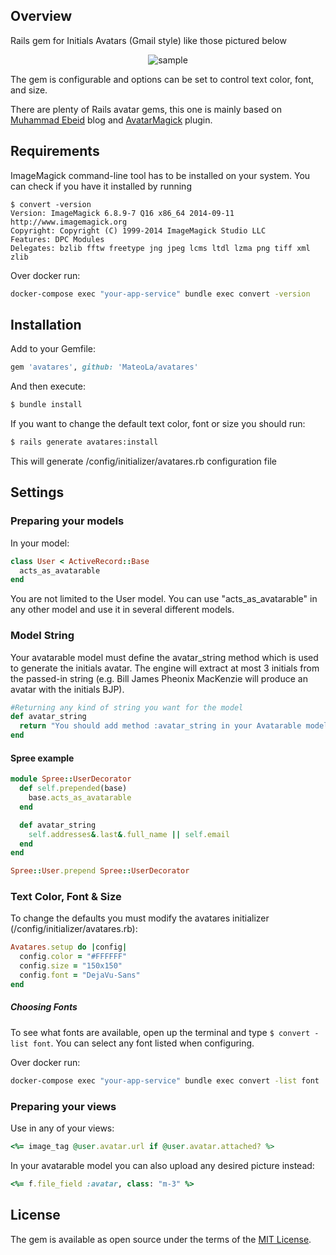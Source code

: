 ## Overview

Rails gem for Initials Avatars (Gmail style) like those pictured below

<p align="center">
	<img src="https://user-images.githubusercontent.com/138067/52684517-8a70a400-2f14-11e9-8412-04945bc7c839.png" alt="sample">
</p>

The gem is configurable and options can be set to control text color, font, and size.

There are plenty of Rails avatar gems, this one is mainly based on [Muhammad Ebeid](
https://www.muhammadebeid.com/blog/generate-initials-avatar-programmatically-with-minimagick-and-active-storage) blog and [AvatarMagick](https://github.com/bjedrocha/avatar_magick) plugin. 

## Requirements

ImageMagick command-line tool has to be installed on your system. You can check if you have it installed by running

```
$ convert -version
Version: ImageMagick 6.8.9-7 Q16 x86_64 2014-09-11 http://www.imagemagick.org
Copyright: Copyright (C) 1999-2014 ImageMagick Studio LLC
Features: DPC Modules
Delegates: bzlib fftw freetype jng jpeg lcms ltdl lzma png tiff xml zlib
```

Over docker run:
```sh
docker-compose exec "your-app-service" bundle exec convert -version
```

## Installation

Add to your Gemfile:

```ruby
gem 'avatares', github: 'MateoLa/avatares'
```

And then execute:

```sh
$ bundle install
```

If you want to change the default text color, font or size you should run:

```sh
$ rails generate avatares:install
```

This will generate /config/initializer/avatares.rb configuration file

## Settings

### Preparing your models

In your model:

```ruby
class User < ActiveRecord::Base
  acts_as_avatarable
end
```

You are not limited to the User model. You can use "acts_as_avatarable" in any other model and use it in several different models.

### Model String

Your avatarable model must define the avatar_string method which is used to generate the initials avatar.
The engine will extract at most 3 initials from the passed-in string (e.g. Bill James Pheonix MacKenzie will produce an avatar with the initials BJP).

```ruby
#Returning any kind of string you want for the model
def avatar_string
  return "You should add method :avatar_string in your Avatarable model"
end
```

#### Spree example

```ruby
module Spree::UserDecorator
  def self.prepended(base)
    base.acts_as_avatarable
  end

  def avatar_string
    self.addresses&.last&.full_name || self.email
  end
end

Spree::User.prepend Spree::UserDecorator
```

### Text Color, Font & Size

To change the defaults you must modify the avatares initializer (/config/initializer/avatares.rb):

```ruby
Avatares.setup do |config|
  config.color = "#FFFFFF"
  config.size = "150x150"
  config.font = "DejaVu-Sans"
end
```

##### Choosing Fonts

To see what fonts are available, open up the terminal and type ```$ convert -list font```. You can select any font listed when configuring.

Over docker run:
```sh
docker-compose exec "your-app-service" bundle exec convert -list font
```

### Preparing your views

Use in any of your views:

```ruby
<%= image_tag @user.avatar.url if @user.avatar.attached? %>
```

In your avatarable model you can also upload any desired picture instead:
```ruby
<%= f.file_field :avatar, class: "m-3" %>
```

## License

The gem is available as open source under the terms of the [MIT License](https://opensource.org/licenses/MIT).
